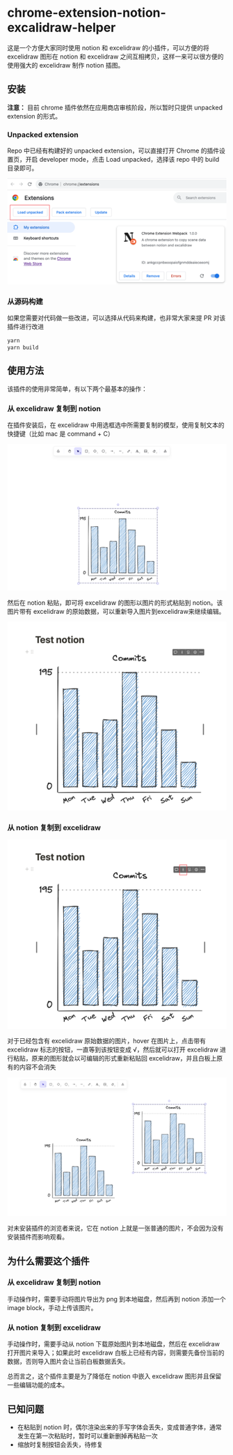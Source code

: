 # chrome-extension-notion-excalidraw-helper

这是一个方便大家同时使用 notion 和 excelidraw 的小插件，可以方便的将 excelidraw 图形在 notion 和 excelidraw 之间互相拷贝，这样一来可以很方便的使用强大的 excelidraw 制作 notion 插图。

## 安装

**注意：** 目前 chrome 插件依然在应用商店审核阶段，所以暂时只提供 unpacked extension 的形式。

### Unpacked extension

Repo 中已经有构建好的 unpacked extension，可以直接打开 Chrome 的插件设置页，开启 developer mode，点击 Load unpacked，选择该 repo 中的 build 目录即可。

![Alt text](doc/image.png)

### 从源码构建
 
如果您需要对代码做一些改进，可以选择从代码来构建，也非常大家来提 PR 对该插件进行改进

``` shell
yarn
yarn build
```

## 使用方法

该插件的使用非常简单，有以下两个最基本的操作：

### 从 excelidraw 复制到 notion

在插件安装后，在 excelidraw 中用选框选中所需要复制的模型，使用复制文本的快捷键（比如 mac 是 command + C）

![Alt text](doc/image-1.png)

然后在 notion 粘贴，即可将 excelidraw 的图形以图片的形式粘贴到 notion。该图片带有 excelidraw 的原始数据，可以重新导入图片到excelidraw来继续编辑。

![Alt text](doc/image-2.png)

### 从 notion 复制到 excelidraw

![Alt text](doc/image-3.png)

对于已经包含有 excelidraw 原始数据的图片，hover 在图片上，点击带有 excelidraw 标志的按钮，一直等到该按钮变成 √，然后就可以打开 excelidraw 进行粘贴，原来的图形就会以可编辑的形式重新粘贴回 excelidraw，并且白板上原有的内容不会消失

![Alt text](doc/image-4.png)

对未安装插件的浏览者来说，它在 notion 上就是一张普通的图片，不会因为没有安装插件而影响观看。

## 为什么需要这个插件

### 从 excelidraw 复制到 notion

手动操作时，需要手动将图片导出为 png 到本地磁盘，然后再到 notion 添加一个 image block，手动上传该图片。

### 从 notion 复制到 excelidraw

手动操作时，需要手动从 notion 下载原始图片到本地磁盘，然后在 excelidraw 打开图片来导入；如果此时 excelidraw 白板上已经有内容，则需要先备份当前的数据，否则导入图片会让当前白板数据丢失。

总而言之，这个插件主要是为了降低在 notion 中嵌入 excelidraw 图形并且保留一些编辑功能的成本。

## 已知问题
- 在粘贴到 notion 时，偶尔渲染出来的手写字体会丢失，变成普通字体，通常发生在第一次粘贴时，暂时可以重新删掉再粘贴一次
- 缩放时复制按钮会丢失，待修复
